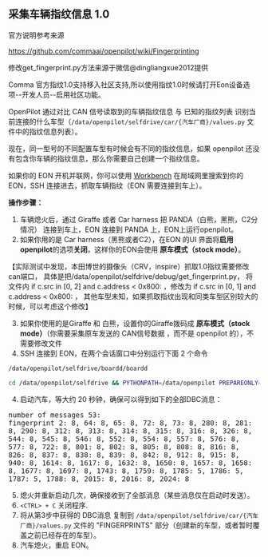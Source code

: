 ## 采集车辆指纹信息 1.0

官方说明参考来源

https://github.com/commaai/openpilot/wiki/Fingerprinting

修改get_fingerprint.py方法来源于微信@dingliangxue2012提供

Comma 官方指纹1.0支持移入社区支持,所以使用指纹1.0时候请打开Eon设备选项--开发人员--启用社区功能。

OpenPilot 通过对比 CAN 信号读取到的车辆指纹信息 与 已知的指纹列表 识别当前连接的什么车型（`/data/openpilot/selfdrive/car/{汽车厂商}/values.py` 文件中的指纹信息列表）。

现在，同一型号的不同配置车型有时候会有不同的指纹信息，如果 openpilot 还没有包含你车辆的指纹信息，那么你需要自己创建一个指纹信息。

如果你的 EON 开机并联网，你可以使用 [Workbench](https://github.com/jfrux/workbench) 在局域网里搜索到你的 EON，SSH 连接进去，抓取车辆指纹（EON 需要连接到车上）。

**操作步骤：**
1. 车辆熄火后，通过 Giraffe 或者 Car harness  把 PANDA（白熊，黑熊，C2分情况） 连接到车上，EON 连接到 PANDA 上，EON上运行openpilot。
2.  如果你用的是 Car harness（黑熊或者C2），在EON 的UI 界面将**启用openpilot**的选项**关闭**，这样你的EON会使用 **原车模式（stock mode）**。

【实际测试中发现，本田博世的摄像头（CRV，inspire）抓取1.0指纹需要修改can端口，
具体是把/data/openpilot/selfdrive/debug/get_fingerprint.py，
将文件内  if c.src in [0, 2] and c.address < 0x800: ，修改为  if c.src in [0, 1] and c.address < 0x800: ，
其他车型未知，如果抓取指纹出现和同类车型区别较大的时候，可以考虑这个修改】

3.   如果你使用的是Giraffe 和 白熊，设置你的Giraffe拨码成 **原车模式（stock mode）**（你需要采集原车发送的 CAN信号数据 ，而不是 openpilot 的），不需要修改文件
4. SSH 连接到 EON，在两个会话窗口中分别运行下面 2 个命令
```bash
/data/openpilot/selfdrive/boardd/boardd
```
```bash
cd /data/openpilot/selfdrive && PYTHONPATH=/data/openpilot PREPAREONLY=1 /data/openpilot/selfdrive/debug/get_fingerprint.py
```
4. 启动汽车，等大约 20 秒钟，确保可以得到如下的全部DBC消息：
<pre style="white-space: pre-wrap;word-wrap: break-word;">
number of messages 53:
fingerprint 2: 8, 64: 8, 65: 8, 72: 8, 73: 8, 280: 8, 281: 8, 290: 8, 312: 8, 313: 8, 314: 8, 315: 8, 316: 8, 326: 8, 544: 8, 545: 8, 546: 8, 552: 8, 554: 8, 557: 8, 576: 8, 577: 8, 722: 8, 801: 8, 802: 8, 805: 8, 808: 8, 816: 8, 826: 8, 837: 8, 838: 8, 839: 8, 842: 8, 912: 8, 915: 8, 940: 8, 1614: 8, 1617: 8, 1632: 8, 1650: 8, 1657: 8, 1658: 8, 1677: 8, 1697: 8, 1743: 8, 1759: 8, 1785: 5, 1786: 5, 1787: 5, 1788: 8, 2015: 8, 2016: 8, 2024: 8
</pre>
5. 熄火并重新启动几次，确保接收到了全部消息（某些消息仅在启动时发送）。
6. `<CTRL> + C` 关闭程序.
7. 将从第3步中获得的 DBC消息 复制到  `/data/openpilot/selfdrive/car/{汽车厂商}/values.py` 文件的 "FINGERPRINTS" 部分（创建新的车型，或者暂时覆盖之前已经存在的车型）。 
8. 汽车熄火，重启 EON。
